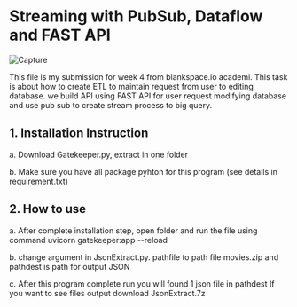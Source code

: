 # **Streaming with PubSub, Dataflow and FAST API**

![Capture](https://user-images.githubusercontent.com/55681442/115311115-4aaf4200-a199-11eb-87b9-cc0e79f5047a.JPG)

This file is my submission for week 4 from blankspace.io academi. This task is about how to create ETL to maintain request from user to editing database.
we build API using FAST API for user request modifying database and use pub sub to create stream process to big query.

## 1. Installation Instruction 
a. Download Gatekeeper.py, extract in one folder
    
b. Make sure you have all package pyhton for this program (see details in requirement.txt)

   
## 2. How to use 

a. After complete installation step, open folder and run the file using command uvicorn gatekeeper:app --reload
    
b. change argument in JsonExtract.py. pathfile to path file movies.zip and pathdest is path for output JSON
    
c. After this program complete run you will found 1 json file in pathdest
   If you want to see files output download JsonExtract.7z
